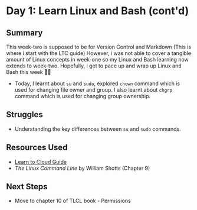 # Day 1: Learn Linux and Bash (cont'd)

## Summary
This week-two is supposed to be for Version Control and Markdown (This is where i start with the LTC guide) However, i was not able to cover a tangible amount of Linux concepts in week-one so my Linux and Bash learning now extends to week-two. Hopefully, i get to pace up and wrap up Linux and Bash this week 💪🏿

- Today, I learnt about `su` and `sudo`, explored `chown` command which is used for changing file owner and group. I also learnt about `chgrp` command which is used for changing group ownership. 

## Struggles
- Understanding the key differences between `su` and `sudo` commands.

## Resources Used
- [Learn to Cloud Guide](https://learntocloud.guide/)
- *The Linux Command Line* by William Shotts (Chapter 9)

## Next Steps
- Move to chapter 10 of TLCL book - Permissions

